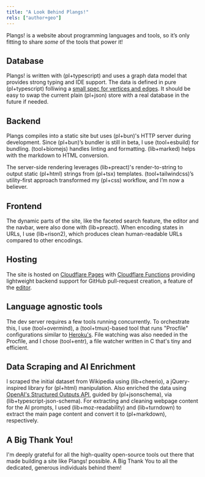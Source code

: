 ```yaml
---
title: "A Look Behind Plangs!"
rels: ["author+geo"]
---
```


Plangs! is a website about programming languages and tools, so it’s only fitting to share *some* of the tools that power it!

## Database

Plangs! is written with (pl+typescript) and uses a graph data model that provides strong typing and IDE support. The data is defined in pure (pl+typescript) folliwing a [small spec for vertices and edges](https://github.com/EmmanuelOga/plangs2/blob/ba18b56dc2515bf1454310fb0654dc8f8aacc187/packages/plangs/src/graph/spec.ts). It should be easy to swap the current plain (pl+json) store with a real database in the future if needed.

## Backend

Plangs compiles into a static site but uses (pl+bun)'s HTTP server during development. Since (pl+bun)’s bundler is still in beta, I use (tool+esbuild) for bundling. (tool+biomejs) handles linting and formatting. (lib+marked) helps with the markdown to HTML conversion.

The server-side rendering leverages (lib+preact)'s render-to-string to output static (pl+html) strings from (pl+tsx) templates. (tool+tailwindcss)’s utility-first approach transformed my (pl+css) workflow, and I’m now a believer. 

## Frontend

The dynamic parts of the site, like the faceted search feature, the editor and the navbar, were also done with (lib+preact). When encoding states in URLs, I use (lib+rison2), which produces clean human-readable URLs compared to other encodings.

## Hosting

The site is hosted on [Cloudflare Pages](https://pages.cloudflare.com/) with [Cloudflare Functions](https://developers.cloudflare.com/pages/functions/) providing lightweight backend support for GitHub pull-request creation, a feature of the [editor](/edit). 

## Language agnostic tools

The dev server requires a few tools running concurrently. To orchestrate this, I use (tool+overmind), a (tool+tmux)-based tool that runs "Procfile" configurations similar to [Heroku's](https://heroku.com). File watching was also needed in the Procfile, and I chose (tool+entr), a file watcher written in C that's tiny and efficient.

## Data Scraping and AI Enrichment

I scraped the initial dataset from Wikipedia using (lib+cheerio), a jQuery-inspired library for (pl+html) manipulation. Also enriched the data using [OpenAI's Structured Outputs API](https://platform.openai.com/docs/guides/structured-outputs), guided by (pl+jsonschema), via (lib+typescript-json-schema). For extracting and cleaning webpage content for the AI prompts, I used (lib+moz-readability) and (lib+turndown) to extract the main page content and convert it to (pl+markdown), respectively.

## A Big Thank You!

I'm deeply grateful for all the high-quality open-source tools out there that made building a site like Plangs! possible. A Big Thank You to all the dedicated, generous individuals behind them!